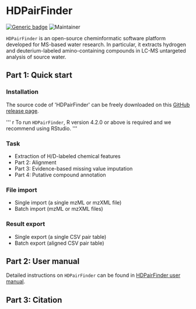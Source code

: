 # HDPairFinder
[![Generic badge](https://img.shields.io/badge/HDPairFinder-ver_1.0-<COLOR>.svg)](https://github.com/HuanLab/HDPairFinder)
![Maintainer](https://img.shields.io/badge/maintainer-Tingting_Zhao,_Tao_Huan-blue)

`HDPairFinder` is an open-source cheminformatic software platform developed for MS-based water research. In particular, it extracts hydrogen and deuterium-labeled amino-containing compounds in LC-MS untargeted analysis of source water.

## Part 1: Quick start
### Installation
The source code of 'HDPairFinder' can be freely downloaded on this [GitHub release page](https://github.com/HuanLab/HDPairFinder/releases/tag/v1.0).

''' r
To run `HDPairFinder`, R version 4.2.0 or above is required and we recommend using RStudio.
'''
### Task
- Extraction of H/D-labeled chemical features
- Part 2: Alignment
- Part 3: Evidence-based missing value imputation
- Part 4: Putative compound annotation

### File import
- Single import (a single mzML or mzXML file)
- Batch import (mzML or mzXML files)

### Result export
- Single export (a single CSV pair table) 
- Batch export (aligned CSV pair table)

## Part 2: User manual
Detailed instructions on `HDPairFinder` can be found in [HDPairFinder user manual](https://github.com/HuanLab/HDPairFinder).

## Part 3: Citation
